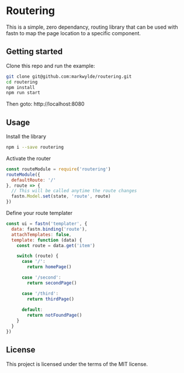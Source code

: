 # Routering
This is a simple, zero dependancy, routing library that can be used with fastn to map the page location to a specific component.

## Getting started
Clone this repo and run the example:

```bash
git clone git@github.com:markwylde/routering.git
cd routering
npm install
npm run start
```

Then goto:
http://localhost:8080

## Usage
Install the library
```bash
npm i --save routering
```

Activate the router

```javascript
const routeModule = require('routering')
routeModule({
  defaultRoute: '/'
}, route => {
  // This will be called anytime the route changes
  fastn.Model.set(state, 'route', route)
})
```

Define your route templater

```javascript
const ui = fastn('templater', {
  data: fastn.binding('route'),
  attachTemplates: false,
  template: function (data) {
    const route = data.get('item')

    switch (route) {
      case '/':
        return homePage()

      case '/second':
        return secondPage()

      case '/third':
        return thirdPage()
  
      default:
        return notFoundPage()
    }
  }
})
```

## License
This project is licensed under the terms of the MIT license.
